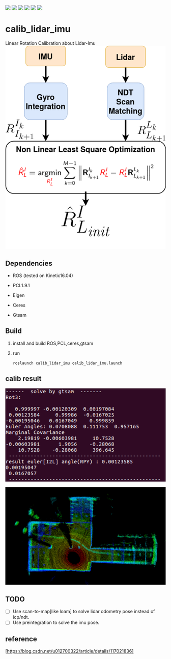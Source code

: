 <a href="#"><img src="https://img.shields.io/badge/c++-%2300599C.svg?style=flat&logo=c%2B%2B&logoColor=white"></img></a>
  <a href="#"><img src="https://img.shields.io/github/stars/chengwei0427/calib_lidar_imu"></img></a>
  <a href="#"><img src="https://img.shields.io/github/forks/chengwei0427/calib_lidar_imu"></img></a>
  <a href="#"><img src="https://img.shields.io/github/repo-size/chengwei0427/calib_lidar_imu"></img></a>
  <a href="https://github.com/chengwei0427/calib_lidar_imu/issues"><img src="https://img.shields.io/github/issues/chengwei0427/calib_lidar_imu"></img></a>
  <a href="https://github.com/chengwei0427/calib_lidar_imu/graphs/contributors"><img src="https://img.shields.io/github/contributors/chengwei0427/calib_lidar_imu?color=blue"></img></a>


# calib_lidar_imu
Linear Rotation Calibration about Lidar-Imu
![image](https://github.com/chengwei0427/calib_lidar_imu/blob/main/doc/flow.png)

## Dependencies

- ROS (tested on Kinetic16.04)

- PCL1.9.1

- Eigen

- Ceres

- Gtsam


## Build

1. install and build ROS,PCL,ceres,gtsam

2. run

   ```
   roslaunch calib_lidar_imu calib_lidar_imu.launch
   ```

## calib result
<p align='center'>
    <img src="./doc/res.png" alt="drawing" width="800"/>
</p>

<p align='center'>
    <img src="./doc/cloud_map.png" alt="drawing" width="800"/>
</p>

## TODO

  - [ ]	Use scan-to-map[like loam] to solve lidar odometry pose instead of icp/ndt.
  - [ ]	Use preintegration to solve the imu pose.
## reference
[https://blog.csdn.net/u012700322/article/details/117021836]